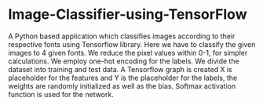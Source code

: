 # Image-Classifier-using-TensorFlow


A Python based application which classifies images according to their respective fonts using Tensorflow library. Here we have to classify the  given images to 4 given fonts.  We reduce the pixel values within 0-1, for simpler calculations. We employ one-hot encoding for the labels. We divide the dataset into training and test data. A Tensorflow graph is created X is placeholder for the features and Y is the placeholder for the labels, the weights are randomly initialized as well as the bias. Softmax activation function is used for the network. 

